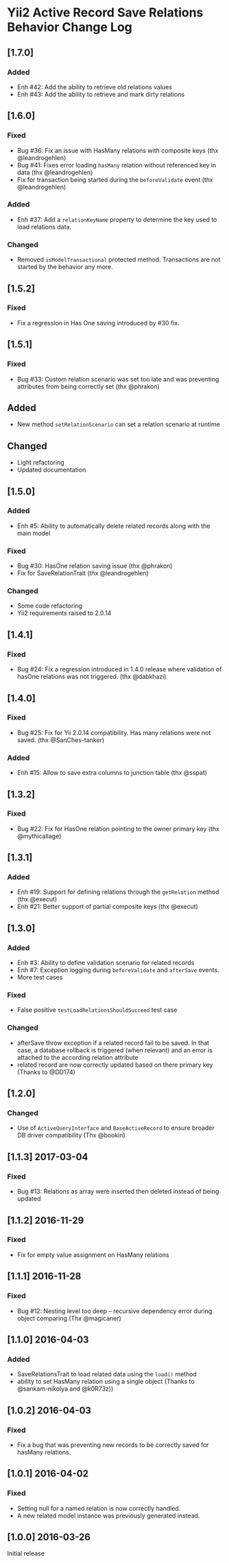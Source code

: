 # Yii2 Active Record Save Relations Behavior Change Log

## [1.7.0]
### Added
- Enh #42: Add the ability to retrieve old relations values
- Enh #43: Add the ability to retrieve and mark dirty relations

## [1.6.0]
### Fixed
- Bug #36: Fix an issue with HasMany relations with composite keys (thx @leandrogehlen)
- Bug #41: Fixes error loading `hasMany` relation without referenced key in data (thx @leandrogehlen)
- Fix for transaction being started during the `beforeValidate` event (thx @leandrogehlen)

### Added
- Enh #37: Add a `relationKeyName` property to determine the key used to load relations data.

### Changed
- Removed `isModelTransactional` protected method. Transactions are not started by the behavior any more.

## [1.5.2]
### Fixed
- Fix a regression in Has One saving introduced by #30 fix.

## [1.5.1]
### Fixed
- Bug #33: Custom relation scenario was set too late and was preventing attributes from being correctly set (thx @phrakon)

## Added
- New method `setRelationScenario` can set a relation scenario at runtime

## Changed
- Light refactoring
- Updated documentation

## [1.5.0]
### Added
- Enh #5: Ability to automatically delete related records along with the main model

### Fixed
- Bug #30: HasOne relation saving issue (thx @phrakon)
- Fix for SaveRelationTrait (thx @leandrogehlen)

### Changed
- Some code refactoring
- Yii2 requirements raised to 2.0.14

## [1.4.1]
### Fixed
- Bug #24: Fix a regression introduced in 1.4.0 release where validation of hasOne relations was not triggered. (thx @dabkhazi)

## [1.4.0]
### Fixed
- Bug #25: Fix for Yii 2.0.14 compatibility. Has many relations were not saved. (thx @SanChes-tanker)

### Added
- Enh #15: Allow to save extra columns to junction table (thx @sspat)

## [1.3.2]
### Fixed
- Bug #22: Fix for HasOne relation pointing to the owner primary key (thx @mythicallage)

## [1.3.1]
### Added
- Enh #19: Support for defining relations through the `getRelation` method (thx @execut)
- Enh #21: Better support of partial composite keys (thx @execut)

## [1.3.0]
### Added
- Enh #3: Ability to define validation scenario for related records
- Enh #7: Exception logging during `beforeValidate` and `afterSave` events.
- More test cases

### Fixed
- False positive `testLoadRelationsShouldSucceed` test case

### Changed
- afterSave throw exception if a related record fail to be saved. In that case, a database rollback is triggered (when relevant) and an error is attached to the according relation attribute 
- related record are now correctly updated based on there primary key (Thanks to @DD174)

## [1.2.0]
### Changed
- Use of `ActiveQueryInterface` and `BaseActiveRecord` to ensure broader DB driver compatibility (Thx @bookin)

## [1.1.3] 2017-03-04
### Fixed
- Bug #13: Relations as array were inserted then deleted instead of being updated


## [1.1.2] 2016-11-29
### Fixed
- Fix for empty value assignment on HasMany relations

## [1.1.1] 2016-11-28
### Fixed
- Bug #12: Nesting level too deep – recursive dependency error during object comparing (Thx @magicaner)

## [1.1.0] 2016-04-03
### Added
- SaveRelationsTrait to load related data using the `load()` method
- ability to set HasMany relation using a single object (Thanks to @sankam-nikolya and @k0R73z))

## [1.0.2] 2016-04-03
### Fixed
- Fix a bug that was preventing new records to be correctly saved for hasMany relations.

## [1.0.1] 2016-04-02
### Fixed
- Setting null for a named relation is now correctly handled.
- A new related model instance was previously generated instead.

## [1.0.0] 2016-03-26
Initial release
